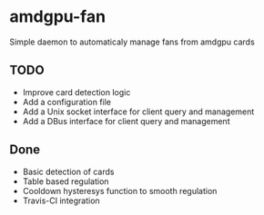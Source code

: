 # amdgpu-fan
Simple daemon to automaticaly manage fans from amdgpu cards

## TODO
* Improve card detection logic
* Add a configuration file
* Add a Unix socket interface for client query and management
* Add a DBus interface for client query and management

## Done
* Basic detection of cards
* Table based regulation
* Cooldown hysteresys function to smooth regulation
* Travis-CI integration
